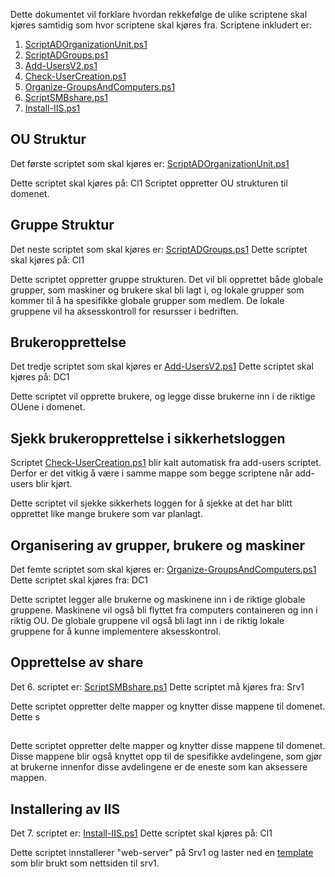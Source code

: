 Dette dokumentet vil forklare hvordan rekkefølge de ulike scriptene skal kjøres samtidig som hvor scriptene skal kjøres fra. Scriptene inkludert er:

1. [ScriptADOrganizationUnit.ps1](https://gitlab.stud.iie.ntnu.no/andrefm/albegra-a2/-/blob/master/OU/ScriptADOrganizationUnit.ps1)
2. [ScriptADGroups.ps1](https://gitlab.stud.iie.ntnu.no/andrefm/albegra-a2/-/blob/master/Groups/ScriptADGroups.ps1)
3. [Add-UsersV2.ps1](https://gitlab.stud.iie.ntnu.no/andrefm/albegra-a2/-/blob/master/AddUsers/Add-UsersV2.ps1)
4. [Check-UserCreation.ps1](https://gitlab.stud.iie.ntnu.no/andrefm/albegra-a2/-/blob/master/AddUsers/Check-UserCreation.ps1)
5. [Organize-GroupsAndComputers.ps1](https://gitlab.stud.iie.ntnu.no/andrefm/albegra-a2/-/blob/master/Organize-GroupsAndComputers.ps1)
6. [ScriptSMBshare.ps1](https://gitlab.stud.iie.ntnu.no/andrefm/albegra-a2/-/blob/master/Share/ScriptSMBshare.ps1)
7. [Install-IIS.ps1](https://gitlab.stud.iie.ntnu.no/andrefm/albegra-a2/-/blob/master/Install-IIS.ps1)

## OU Struktur
Det første scriptet som skal kjøres er: [ScriptADOrganizationUnit.ps1](https://gitlab.stud.iie.ntnu.no/andrefm/albegra-a2/-/blob/master/OU/ScriptADOrganizationUnit.ps1)

Dette scriptet skal kjøres på: Cl1
Scriptet oppretter OU strukturen til domenet.

## Gruppe Struktur
Det neste scriptet som skal kjøres er: [ScriptADGroups.ps1](https://gitlab.stud.iie.ntnu.no/andrefm/albegra-a2/-/blob/master/Groups/ScriptADGroups.ps1)
Dette scriptet skal kjøres på: Cl1

Dette scriptet oppretter gruppe strukturen. Det vil bli opprettet både globale grupper, som maskiner og brukere skal bli lagt i, og lokale grupper som kommer til å ha spesifikke globale grupper som medlem. De lokale gruppene vil ha aksesskontroll for resursser i bedriften.

## Brukeropprettelse
Det tredje scriptet som skal kjøres er [Add-UsersV2.ps1](https://gitlab.stud.iie.ntnu.no/andrefm/albegra-a2/-/blob/master/AddUsers/Add-UsersV2.ps1)
Dette scriptet skal kjøres på: DC1

Dette scriptet vil opprette brukere, og legge disse brukerne inn i de riktige OUene i domenet.

## Sjekk brukeropprettelse i sikkerhetsloggen
Scriptet [Check-UserCreation.ps1](https://gitlab.stud.iie.ntnu.no/andrefm/albegra-a2/-/blob/master/AddUsers/Check-UserCreation.ps1) blir kalt automatisk fra add-users scriptet. Derfor er det vitkig å være i samme mappe som begge scriptene når add-users blir kjørt.

Dette scriptet vil sjekke sikkerhets loggen for å sjekke at det har blitt opprettet like mange brukere som var planlagt.

## Organisering av grupper, brukere og maskiner
Det femte scriptet som skal kjøres er: [Organize-GroupsAndComputers.ps1](https://gitlab.stud.iie.ntnu.no/andrefm/albegra-a2/-/blob/master/Organize-GroupsAndComputers.ps1)
Dette scriptet skal kjøres fra: DC1

Dette scriptet legger alle brukerne og maskinene inn i de riktige globale gruppene. Maskinene vil også bli flyttet fra computers containeren og inn i riktig OU. De globale gruppene vil også bli lagt inn i de riktig lokale gruppene for å kunne implementere aksesskontrol.

## Opprettelse av share
Det 6. scriptet er: [ScriptSMBshare.ps1](https://gitlab.stud.iie.ntnu.no/andrefm/albegra-a2/-/blob/master/Share/ScriptSMBshare.ps1)
Dette scriptet må kjøres fra: Srv1

Dette scriptet oppretter delte mapper og knytter disse mappene til domenet. Dette s

## 

Dette scriptet oppretter delte mapper og knytter disse mappene til domenet. Disse mappene blir også knyttet opp til de spesifikke avdelingene, som gjør at brukerne innenfor disse avdelingene er de eneste som kan aksessere mappen.

## Installering av IIS
Det 7. scriptet er: [Install-IIS.ps1](https://gitlab.stud.iie.ntnu.no/andrefm/albegra-a2/-/blob/master/Install-IIS.ps1)
Dette scriptet skal kjøres på: Cl1

Dette scriptet innstallerer "web-server" på Srv1 og laster ned en [template](https://www.free-css.com/free-css-templates) som blir brukt som nettsiden til srv1.
